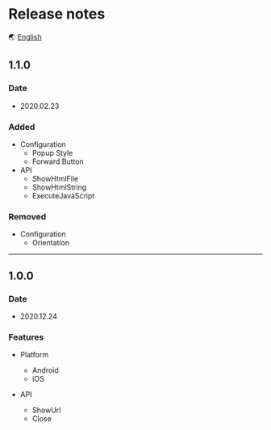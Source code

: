 # Release notes

🌏 [English](ReleaseNotes.en.md)

## 1.1.0

### Date

* 2020.02.23

### Added

* Configuration
    * Popup Style
    * Forward Button
* API
    * ShowHtmlFile
    * ShowHtmlString
    * ExecuteJavaScript

### Removed

* Configuration
    * Orientation
---

## 1.0.0

### Date

* 2020.12.24

### Features

* Platform 
    * Android
    * iOS

* API
    * ShowUrl
    * Close
